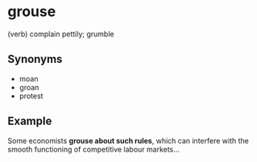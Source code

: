 # grouse

(verb) complain pettily; grumble

## Synonyms

+ moan
+ groan
+ protest

## Example

Some economists **grouse about such rules**, which can interfere with the smooth functioning of competitive labour markets...
